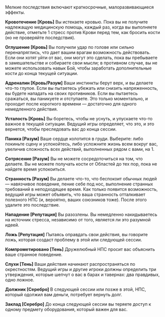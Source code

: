 Мелкие последствия включают краткосрочные, малоразвивающиеся эффекты.

**Кровотечение [Кровь]**
Вы истекаете кровью. Пока вы не получите надлежащую медицинскую помощь, каждый раз, когда вы выполняете действие, отметьте 1 стресс против Крови перед тем, как бросить кости (но не проверяйте последствия).

**Оглушение [Кровь]**
Вы получили удар по голове или сильно перенапряглись, что дает вашим врагам возможность действовать. Если они хотят уйти от вас, они могут это сделать, пока вы пребываете в замешательстве и собираете свои мысли; в противном случае, вы не можете использовать навык Бой, чтобы заработать дополнительные кости до конца текущей ситуации.

**Адреналин [Кровь/Разум]**
Ваши инстинкты берут верх, и вы делаете что-то глупое. Если вы пытаетесь убежать или снизить напряженность, вы будете нападать на своих противников. Если вы пытаетесь сражаться, вы паникуете и отступаете. Это только моментально, и проходит после короткого времени — достаточно для одного немедленного действия.

**Усталость [Кровь]**
Вы боретесь, чтобы не уснуть, и упускаете что-то важное в текущей ситуации. Ведущий игры определяет, что это, и это вернется, чтобы преследовать вас до конца сессии.

**Паника [Разум]**
Ваше сердце колотится в груди. Выберите: либо покиньте сцену и успокойтесь, либо усложните жизнь всем вокруг вас, увеличив сложность всех действий, выполненных рядом с вами, на 1.

**Сотрясение [Разум]**
Вы не можете сосредоточиться на том, что делаете. Вы не можете получать кости от Областей до тех пор, пока не найдете время успокоиться.

**Странность [Разум]**
Вы делаете что-то, что беспокоит обычных людей — навязчивое поведение, пение себе под нос, выполнение странных требований в неподходящее время. Как только появится возможность, ведущий игры может объявить, что ваша странность отталкивает полезного НПС (и, вероятно, ваших союзников тоже). После этого удалите это последствие.

**Нападение [Репутация]**
Вы разозлены. Вы немедленно накидываетесь на источник стресса, независимо от того, является ли это разумной идеей.

**Ложь [Репутация]**
Пытаясь оправдать свои действия, вы говорите ложь, которая создаст проблему в этой или следующей сессии.

**Компрометировано [Тень]**
Дружелюбный НПС просит вас объяснить ваше странное поведение.

**Слухи [Тень]**
Ваши действия начинают распространяться по окрестностям. Ведущий игры и другие игроки должны определить три утверждения, которые шепчут о вас в барах и тавернах: два правдивых, одно ложное.

**Должник [Серебро]**
В следующей сессии или позже в этой, НПС, который одолжил вам деньги, потребует вернуть долг.

**Заклад [Серебро]**
До конца следующей сессии вы теряете доступ к одному предмету оборудования, который важен для вас.